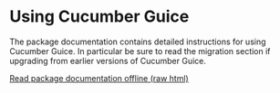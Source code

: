 # Using Cucumber Guice

The package documentation contains detailed instructions for using Cucumber Guice. In particular be sure to read the 
migration section if upgrading from earlier versions of Cucumber Guice.

[Read package documentation offline (raw html)](src/main/java/cucumber/api/guice/package.html)
